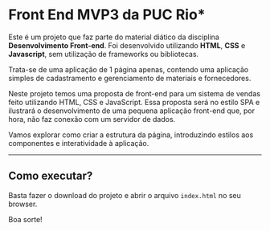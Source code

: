 # Front End MVP3 da PUC Rio*

Este é um projeto que faz parte do material diático da disciplina **Desenvolvimento Front-end**. Foi desenvolvido utilizando **HTML**, **CSS** e **Javascript**, sem utilização de frameworks ou bibliotecas.

Trata-se de uma aplicação de 1 página apenas, contendo uma aplicação simples de cadastramento e gerenciamento de materiais e fornecedores.

Neste projeto temos uma proposta de front-end para um sistema de vendas feito utilizando HTML, CSS e JavaScript. Essa proposta será no estilo SPA e ilustrará o desenvolvimento de uma pequena aplicação front-end que, por hora, não faz conexão com um servidor de dados.

Vamos explorar como criar a estrutura da página, introduzindo estilos aos componentes e interatividade à aplicação.

---
## Como executar?

Basta fazer o download do projeto e abrir o arquivo `index.html` no seu browser.

Boa sorte!
